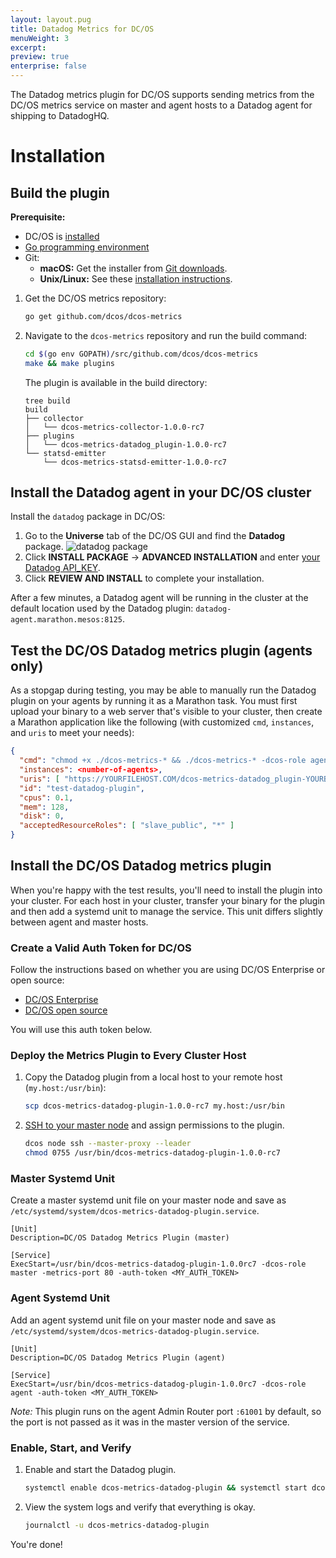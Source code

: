 ```yaml
---
layout: layout.pug
title: Datadog Metrics for DC/OS
menuWeight: 3
excerpt:
preview: true
enterprise: false
---
```


<!-- This source repo for this topic is https://github.com/dcos/dcos-docs -->


The Datadog metrics plugin for DC/OS supports sending metrics from the DC/OS metrics service on master and agent hosts to a Datadog agent for shipping to DatadogHQ.

# Installation

## Build the plugin

**Prerequisite:** 

- DC/OS is [installed](/1.9/installing/oss/)
- [Go programming environment](https://golang.org/doc/install) <!-- dcos-metrics must be run from within the go directory -->
-  Git:
   -  **macOS:** Get the installer from [Git downloads](http://git-scm.com/download/mac).
   -  **Unix/Linux:** See these <a href="https://git-scm.com/book/en/v2/Getting-Started-Installing-Git" target="_blank">installation instructions</a>.

1. Get the DC/OS metrics repository:

   ```bash
   go get github.com/dcos/dcos-metrics
   ```
   
1. Navigate to the `dcos-metrics` repository and run the build command:

   ```bash
   cd $(go env GOPATH)/src/github.com/dcos/dcos-metrics
   make && make plugins
   ```

   The plugin is available in the build directory:

   ```
   tree build
   build
   ├── collector
   │   └── dcos-metrics-collector-1.0.0-rc7
   ├── plugins
   │   └── dcos-metrics-datadog_plugin-1.0.0-rc7
   └── statsd-emitter
       └── dcos-metrics-statsd-emitter-1.0.0-rc7
   ```

## Install the Datadog agent in your DC/OS cluster

Install the `datadog` package in DC/OS:

1.  Go to the **Universe** tab of the DC/OS GUI and find the **Datadog** package. 
    ![datadog package](/1.9/img/datadog-package.png)
1.  Click **INSTALL PACKAGE** -> **ADVANCED INSTALLATION** and enter [your Datadog API_KEY](https://app.datadoghq.com/account/settings#api).
1.  Click **REVIEW AND INSTALL** to complete your installation.

After a few minutes, a Datadog agent will be running in the cluster at the default location used by the Datadog plugin: `datadog-agent.marathon.mesos:8125`.

## Test the DC/OS Datadog metrics plugin (agents only)
As a stopgap during testing, you may be able to manually run the Datadog plugin on your agents by running it as a Marathon task. You must first upload your binary to a web server that's visible to your cluster, then create a Marathon application like the following (with customized `cmd`, `instances`, and `uris` to meet your needs):

```json
{
  "cmd": "chmod +x ./dcos-metrics-* && ./dcos-metrics-* -dcos-role agent -auth-token <CONTENT OF 'dcos config show core.dcos_acs_token'>",
  "instances": <number-of-agents>,
  "uris": [ "https://YOURFILEHOST.COM/dcos-metrics-datadog_plugin-YOURBUILDVERSION" ],
  "id": "test-datadog-plugin",
  "cpus": 0.1,
  "mem": 128,
  "disk": 0,
  "acceptedResourceRoles": [ "slave_public", "*" ]
}
```

## Install the DC/OS Datadog metrics plugin
When you're happy with the test results, you'll need to install the plugin into your cluster. For each host in your cluster, transfer your binary for the plugin and then add a systemd unit to manage the service. This unit differs slightly between agent and master hosts.

### Create a Valid Auth Token for DC/OS
Follow the instructions based on whether you are using DC/OS Enterprise or open source:

- [DC/OS Enterprise](https://docs.mesosphere.com/1.9/security/ent/service-auth/custom-service-auth/)
- [DC/OS open source](/1.9/administration/id-and-access-mgt/managing-authentication/) 

You will use this auth token below.

### Deploy the Metrics Plugin to Every Cluster Host

1.  Copy the Datadog plugin from a local host to your remote host (`my.host:/usr/bin`):

    ```bash
    scp dcos-metrics-datadog-plugin-1.0.0-rc7 my.host:/usr/bin
    ```
    
    
1.  [SSH to your master node](/1.9/administering-clusters/sshcluster/) and assign permissions to the plugin. 

    ```bash
    dcos node ssh --master-proxy --leader
    chmod 0755 /usr/bin/dcos-metrics-datadog-plugin-1.0.0-rc7
    ```

### Master Systemd Unit
Create a master systemd unit file on your master node and save as `/etc/systemd/system/dcos-metrics-datadog-plugin.service`. 

```
[Unit]
Description=DC/OS Datadog Metrics Plugin (master)

[Service]
ExecStart=/usr/bin/dcos-metrics-datadog-plugin-1.0.0rc7 -dcos-role master -metrics-port 80 -auth-token <MY_AUTH_TOKEN>
```

### Agent Systemd Unit
Add an agent systemd unit file on your master node and save as `/etc/systemd/system/dcos-metrics-datadog-plugin.service`.

```
[Unit]
Description=DC/OS Datadog Metrics Plugin (agent)

[Service]
ExecStart=/usr/bin/dcos-metrics-datadog-plugin-1.0.0rc7 -dcos-role agent -auth-token <MY_AUTH_TOKEN>
```

*Note:* This plugin runs on the agent Admin Router port `:61001` by default, so the port is not passed as it was in the master version of the service.

### Enable, Start, and Verify

1.  Enable and start the Datadog plugin.

    ```bash
    systemctl enable dcos-metrics-datadog-plugin && systemctl start dcos-metrics-datadog-plugin
    ```
    
1.  View the system logs and verify that everything is okay.
    
    ```bash
    journalctl -u dcos-metrics-datadog-plugin
    ```

You're done!
